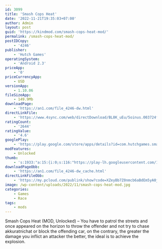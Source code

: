 ```yaml
---
id: 3099
title: 'Smash Cops Heat'
date: '2022-11-21T19:35:03+07:00'
author: Admin
layout: post
guid: 'https://kindmod.com/smash-cops-heat-mod/'
permalink: /smash-cops-heat-mod/
postIDCopy:
    - '4246'
publisher:
    - 'Hutch Games'
operatingSystem:
    - 'Android 2.3'
priceApp:
    - '0'
priceCurrencyApp:
    - USD
versionApp:
    - 1.10.06
fileSizeApp:
    - 149.9Mb
downloadPage:
    - 'https://an1.com/file_4246-dw.html'
directLinkFile:
    - 'https://www.4sync.com/web/directDownload/BL8K_uEu/5oinus.003724f2488c065b98057624903ea6c7'
ratingCount:
    - '2644'
ratingValue:
    - '4.6'
googlePlay:
    - 'https://play.google.com/store/apps/details?id=com.hutchgames.smashcopsheat'
modFeatures:
    - Unlocked
thumb:
    - 's:1933:"a:15:{i:0;s:116:"https://play-lh.googleusercontent.com/1_4ghkJpZZOiyi_nWgrkV9xqEy3B9GfDBRP2MHWe_6RLMcUWaBI1USoqdx5f1Uxn7Ezz=w526-h296";i:1;s:115:"https://play-lh.googleusercontent.com/Yf6RLS2GOczMcowUaBTXamZa8wAeOL7QYWGkdFIom6ze0duLUxNYkeKzDX0DMj8k0BE=w526-h296";i:2;s:115:"https://play-lh.googleusercontent.com/nsQQkYOFG2xLGZYwejE8Vn5bBBga4O9SK2aRktF6Mz31FLNC5IGHSxfZ1DgVr4TDz5Y=w526-h296";i:3;s:115:"https://play-lh.googleusercontent.com/xax0wJRjb0_-7G77nyljPp_0B2sEd9hSGLXyYkI04zKU_-1Zs4kDCTrb-1NfIkRGgnQ=w526-h296";i:4;s:114:"https://play-lh.googleusercontent.com/2uWMOAesg7FO6bnWVqg5KVwIDKM-XqcSGsWGzzYFgzwaHkr1ZBh-I2_ERVgcHHyELg=w526-h296";i:5;s:115:"https://play-lh.googleusercontent.com/nktkctQLN7CWu8Ei4p6T1ta69IbvJt_5WOH4fzJ75Nvz7cONTyJE7ySTZHFAxDDl36U=w526-h296";i:6;s:114:"https://play-lh.googleusercontent.com/WIAom-fL3K9DaTEyq7yBzTfUozvT0ko2MUc3Kf_hl4Pk-c2MbipeZI9Q2-rdc0n_yQ=w526-h296";i:7;s:116:"https://play-lh.googleusercontent.com/jq8DbBhW806L-FkMWSakXm5HiE1iA_bwWj3eRMhgNPbfA3dkiq0KLiMO4dba6HCP0pU1=w526-h296";i:8;s:116:"https://play-lh.googleusercontent.com/gWyGdPbvm00D9kEiOLj5EEtMDDu9q0bfbVe7bnK1okedf5Ms79dsduoMWNeQP3M77E5c=w526-h296";i:9;s:114:"https://play-lh.googleusercontent.com/KEpoZWz345rhy6xatR7Hzy5Nbi6Qwoxm-aaESmw1s2SYTLykhR27zK5Lq22NHPasLQ=w526-h296";i:10;s:116:"https://play-lh.googleusercontent.com/qDb4q6x0g_pQ5lwyAuxeAiHJfpCjdVhVEMfPYmOF0z07ggcLwjbrqqH1PbJJSsBpwH9s=w526-h296";i:11;s:115:"https://play-lh.googleusercontent.com/zO95dMAsIpgvraANEYSceOCsR3gXtKCcdjNm09yYe0Cg6YgVllB3hyKnkTnIQR7HXaA=w526-h296";i:12;s:116:"https://play-lh.googleusercontent.com/WONj4ZMhbRiccZbiHHTtdVj-XMbVgQz4pThHInp34ASosd-zHYCGhc-L_QuL5cH8aly_=w526-h296";i:13;s:114:"https://play-lh.googleusercontent.com/8O8ZsdNbH7fq8iGdoGFvEMhGgfoJF3Htpd1PSTPGgw8nr-h-uh-MxQbfAieUwxF_-w=w526-h296";i:14;s:115:"https://play-lh.googleusercontent.com/W6Vjg4uGyUiPdSlXklbKLHvuInHtbScLorZcjAetyezvY-DSXkgtn8P3h96qC407amA=w526-h296";}";'
downloadPageObb:
    - 'https://an1.com/file_4246-dw_cache.html'
directLinkFileObb:
    - 'https://my.pcloud.com/publink/show?code=XZeyBb7Z0nmcb6aBdEm5yA0jHyuHdhpYQbF7'
image: /wp-content/uploads/2022/11/smash-cops-heat-mod.jpg
categories:
    - Games
    - Race
tags:
    - mods
---
```


Smash Cops Heat (MOD, Unlocked) – You have to patrol the streets and once appeared on the horizon to throw the offender and not try to chase akkuratnichat or block the offending car, on the contrary, the greater the damage you inflict an attacker the better, the ideal is to achieve the explosion.